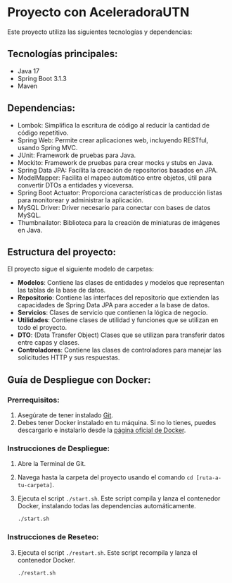 # Proyecto con AceleradoraUTN 

Este proyecto utiliza las siguientes tecnologías y dependencias:

## Tecnologías principales:
- Java 17
- Spring Boot 3.1.3
- Maven

## Dependencias:
- Lombok: Simplifica la escritura de código al reducir la cantidad de código repetitivo.
- Spring Web: Permite crear aplicaciones web, incluyendo RESTful, usando Spring MVC.
- JUnit: Framework de pruebas para Java.
- Mockito: Framework de pruebas para crear mocks y stubs en Java.
- Spring Data JPA: Facilita la creación de repositorios basados en JPA.
- ModelMapper: Facilita el mapeo automático entre objetos, útil para convertir DTOs a entidades y viceversa.
- Spring Boot Actuator: Proporciona características de producción listas para monitorear y administrar la aplicación.
- MySQL Driver: Driver necesario para conectar con bases de datos MySQL.
- Thumbnailator: Biblioteca para la creación de miniaturas de imágenes en Java.
## Estructura del proyecto:
El proyecto sigue el siguiente modelo de carpetas:

- **Modelos**: Contiene las clases de entidades y modelos que representan las tablas de la base de datos.
- **Repositorio**: Contiene las interfaces del repositorio que extienden las capacidades de Spring Data JPA para acceder a la base de datos.
- **Servicios**: Clases de servicio que contienen la lógica de negocio.
- **Utilidades**: Contiene clases de utilidad y funciones que se utilizan en todo el proyecto.
- **DTO**: (Data Transfer Object) Clases que se utilizan para transferir datos entre capas y clases.
- **Controladores**: Contiene las clases de controladores para manejar las solicitudes HTTP y sus respuestas.

## Guía de Despliegue con Docker:

### Prerrequisitos:
1. Asegúrate de tener instalado [Git](https://git-scm.com/book/es/v2/Inicio---Sobre-el-Control-de-Versiones-Instalaci%C3%B3n-de-Git).
2. Debes tener Docker instalado en tu máquina. Si no lo tienes, puedes descargarlo e instalarlo desde la [página oficial de Docker](https://www.docker.com/).

### Instrucciones de Despliegue:
1. Abre la Terminal de Git.
2. Navega hasta la carpeta del proyecto usando el comando `cd [ruta-a-tu-carpeta]`.
3. Ejecuta el script `./start.sh`. Este script compila y lanza el contenedor Docker, instalando todas las dependencias automáticamente.
   
   ```bash
   ./start.sh

### Instrucciones de Reseteo:
3. Ejecuta el script `./restart.sh`. Este script recompila y lanza el contenedor Docker.

   ```bash
   ./restart.sh
